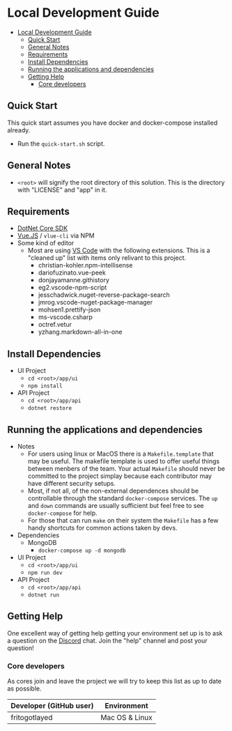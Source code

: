 # Local Development Guide
- [Local Development Guide](#local-development-guide)
  - [Quick Start](#quick-start)
  - [General Notes](#general-notes)
  - [Requirements](#requirements)
  - [Install Dependencies](#install-dependencies)
  - [Running the applications and dependencies](#running-the-applications-and-dependencies)
  - [Getting Help](#getting-help)
    - [Core developers](#core-developers)

## Quick Start
This quick start assumes you have docker and docker-compose installed already.
* Run the `quick-start.sh` script.

## General Notes
* `<root>` will signify the root directory of this solution. This is the directory with "LICENSE" and "app" in it.

## Requirements
* [DotNet Core SDK](https://www.microsoft.com/net/download)
* [Vue.JS](https://vuejs.org) / `vlue-cli` via NPM
* Some kind of editor
  * Most are using [VS Code](https://code.visualstudio.com/download) with the following extensions. This is a "cleaned up" list with items only relivant to this project.
    * christian-kohler.npm-intellisense
    * dariofuzinato.vue-peek
    * donjayamanne.githistory
    * eg2.vscode-npm-script
    * jesschadwick.nuget-reverse-package-search
    * jmrog.vscode-nuget-package-manager
    * mohsen1.prettify-json
    * ms-vscode.csharp
    * octref.vetur
    * yzhang.markdown-all-in-one

## Install Dependencies
* UI Project
  * `cd <root>/app/ui`
  * `npm install`
* API Project
  * `cd <root>/app/api`
  * `dotnet restore`

## Running the applications and dependencies
* Notes
  * For users using linux or MacOS there is a `Makefile.template` that may be useful. The makefile template is used to offer useful things between menbers of the team. Your actual `Makefile` should never be committed to the project simplay because each contributor may have different security setups.
  * Most, if not all, of the non-external dependences should be controllable through the standard `docker-compose` services. The `up` and `down` commands are usually sufficient but feel free to see `docker-compose` for help.
  * For those that can run `make` on their system the `Makefile` has a few handy shortcuts for common actions taken by devs.
* Dependencies
  * MongoDB
    * `docker-compose up -d mongodb`
* UI Project
  * `cd <root>/app/ui`
  * `npm run dev`
* API Project
  * `cd <root>/app/api`
  * `dotnet run`

## Getting Help
One excellent way of getting help getting your environment set up is to ask a question on the [Discord](https://discord.gg/FvTw9pF) chat. Join the "help" channel and post your question!

### Core developers
As cores join and leave the project we will try to keep this list as up to date as possible.

| Developer (GitHub user) | Environment    |
| ----------------------- | -------------- |
| fritogotlayed           | Mac OS & Linux |